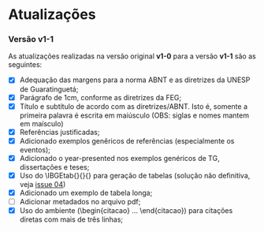 # Atualizações 

### Versão __v1-1__ ###
As atualizações realizadas na versão original __v1-0__ para a versão __v1-1__ são as seguintes:

- [x] Adequação das margens para a norma ABNT e as diretrizes da UNESP de Guaratinguetá;
- [x] Parágrafo de 1cm, conforme as diretrizes da FEG;
- [x] Título e subtítulo de acordo com as diretrizes/ABNT. Isto é, somente a primeira palavra é escrita em maiúsculo (OBS: siglas e nomes mantem em maísculo)
- [x] Referências justificadas;
- [x] Adicionado exemplos genêricos de referências (especialmente os eventos);
- [x] Adicionado o year-presented nos exemplos genéricos de TG, dissertações e teses;
- [x] Uso do \IBGEtab{}{}{} para geração de tabelas (solução não definitiva, veja [issue 04](https://github.com/luisfelipebarbosa/feg-latex/issues/4))
- [x] Adicionado um exemplo de tabela longa;
- [ ] Adicionar metadados no arquivo pdf;
- [x] Uso do ambiente (\begin{citacao} ... \end{citacao}) para citações diretas com mais de três linhas;
